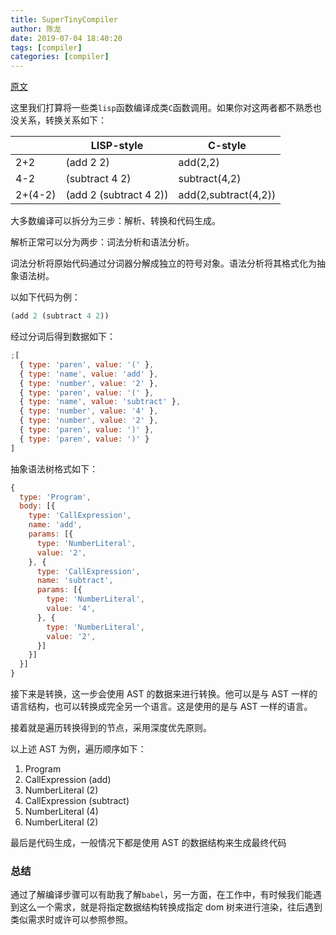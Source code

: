 ```yaml
---
title: SuperTinyCompiler
author: 陈龙
date: 2019-07-04 18:40:20
tags: [compiler]
categories: [compiler]
---
```


[原文](https://the-super-tiny-compiler.glitch.me/intro)

这里我们打算将一些类`lisp`函数编译成类`C`函数调用。如果你对这两者都不熟悉也没关系，转换关系如下：

|         | LISP-style             | C-style              |
| ------- | ---------------------- | -------------------- |
| 2+2     | (add 2 2)              | add(2,2)             |
| 4-2     | (subtract 4 2)         | subtract(4,2)        |
| 2+(4-2) | (add 2 (subtract 4 2)) | add(2,subtract(4,2)) |

大多数编译可以拆分为三步：解析、转换和代码生成。

解析正常可以分为两步：词法分析和语法分析。

词法分析将原始代码通过分词器分解成独立的符号对象。语法分析将其格式化为抽象语法树。

以如下代码为例：

```lisp
(add 2 (subtract 4 2))
```

经过分词后得到数据如下：

```js
;[
  { type: 'paren', value: '(' },
  { type: 'name', value: 'add' },
  { type: 'number', value: '2' },
  { type: 'paren', value: '(' },
  { type: 'name', value: 'subtract' },
  { type: 'number', value: '4' },
  { type: 'number', value: '2' },
  { type: 'paren', value: ')' },
  { type: 'paren', value: ')' }
]
```

抽象语法树格式如下：

```js
{
  type: 'Program',
  body: [{
    type: 'CallExpression',
    name: 'add',
    params: [{
      type: 'NumberLiteral',
      value: '2',
    }, {
      type: 'CallExpression',
      name: 'subtract',
      params: [{
        type: 'NumberLiteral',
        value: '4',
      }, {
        type: 'NumberLiteral',
        value: '2',
      }]
    }]
  }]
}
```

接下来是转换，这一步会使用 AST 的数据来进行转换。他可以是与 AST 一样的语言结构，也可以转换成完全另一个语言。这是使用的是与 AST 一样的语言。

接着就是遍历转换得到的节点，采用深度优先原则。

以上述 AST 为例，遍历顺序如下：

1. Program
2. CallExpression (add)
3. NumberLiteral (2)
4. CallExpression (subtract)
5. NumberLiteral (4)
6. NumberLiteral (2)

最后是代码生成，一般情况下都是使用 AST 的数据结构来生成最终代码

### 总结

通过了解编译步骤可以有助我了解`babel`，另一方面，在工作中，有时候我们能遇到这么一个需求，就是将指定数据结构转换成指定 dom 树来进行渲染，往后遇到类似需求时或许可以参照参照。

